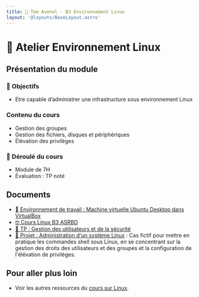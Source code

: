 ```yaml
---
title: 🐧 Tom Avenel - B3 Environnement Linux
layout: '@layouts/BaseLayout.astro'
---
```


# 🐧 Atelier Environnement Linux

## Présentation du module

### 🎯 Objectifs

- Etre capable d’administrer une infrastructure sous environnement Linux

### Contenu du cours

- Gestion des groupes
- Gestion des fichiers, disques et périphériques
- Élévation des privilèges

### 📅 Déroulé du cours

- Module de 7H
- Évaluation : TP noté

## Documents

- [󰕈 Environnement de travail : Machine virtuelle Ubuntu Desktop dans VirtualBox](/cours/linux/installation/tp-installation-vbox-ubuntu-workstation)
- [🤓 Cours Linux B3 ASRBD](/promotions/epsi/b3-asrbd/linux/cours)
- [👥 TP : Gestion des utilisateurs et de la sécurité](/cours/linux/niveau2/tp-utilisateurs)
- [📌 Projet : Administration d'un système Linux](/cours/linux/tp-admin-technova) : Cas fictif pour mettre en pratique les commandes shell sous Linux, en se concentrant sur la gestion des droits des utilisateurs et des groupes et la configuration de l'élévation de privilèges.

## Pour aller plus loin

- Voir les autres ressources du [cours sur Linux](/cours/linux).
